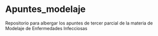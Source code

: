# Apuntes_modelaje
Repositorio para albergar los apuntes de tercer parcial de la materia de Modelaje de Enfermedades Infecciosas
